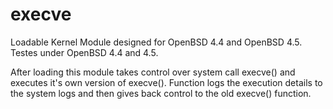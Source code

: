# execve

Loadable Kernel Module designed for OpenBSD 4.4 and OpenBSD 4.5. Testes under OpenBSD 4.4 and 4.5. 

After loading this module takes control over system call execve() and executes it's own version of execve().
Function logs the execution details to the system logs and then gives back control to the old execve() function.
